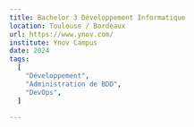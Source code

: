 ```yaml
---
title: Bachelor 3 Développement Informatique
location: Toulouse / Bordeaux
url: https://www.ynov.com/
institute: Ynov Campus
date: 2024
tags:
  [
    "Développement",
    "Administration de BDD",
    "DevOps",
  ]

---
```

